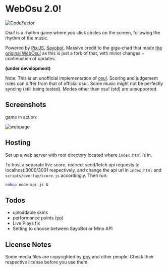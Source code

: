 # WebOsu 2.0!

[![CodeFactor](https://www.codefactor.io/repository/github/webosu-2/webosu-2.github.io/badge)](https://www.codefactor.io/repository/github/webosu-2/webosu-2.github.io)



Osu! is a rhythm game where you click circles on the screen, following the rhythm of the music.


Powered by [PixiJS](https://www.pixijs.com), [Sayobot](https://osu.sayobot.cn). Massive credit to the giga-chad that made [the original WebOsu!](https://github.com/111116/webosu) as this is just a fork of that, with minor changes + continuation of updates.

**(under development)**

Note: This is an unofficial implementation of [osu!](https://osu.ppy.sh). Scoring and judgement rules can differ from that of official osu!. Some music might not be perfectly syncing (still being tested). Modes other than osu! (std) are unsupported.

## Screenshots

game in action:

![webpage](screenshots/clip3.gif)

## Hosting

Set up a web server with root directory located where `index.html` is in.

To host a separate live score, redirect send/fetch api requests to localhost:3000/3001 respectively, and change the api url in `index.html` and `scripts/overlay/score.js` accordingly. Then run:

```bash
nohup node api.js &
```

## Todos

- uploadable skins
- performance points (pp)
- Live Plays fix
- Setting to choose between SayoBot or Mino API

## License Notes

Some media files are copyrighted by [ppy](https://github.com/ppy/) and other people. Check their respective license before you use them.
